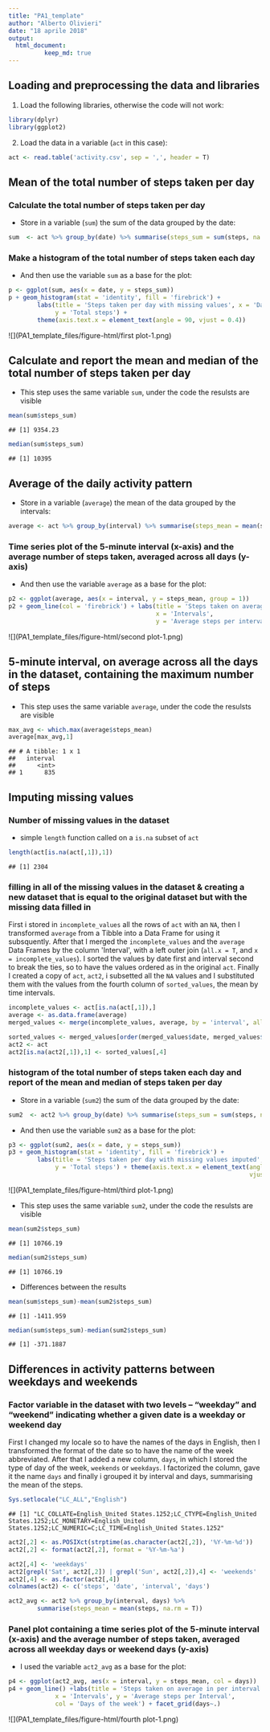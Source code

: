 ```yaml
---
title: "PA1_template"
author: "Alberto Olivieri"
date: "18 aprile 2018"
output:
  html_document:
          keep_md: true
---
```


## Loading and preprocessing the data and libraries

1. Load the following libraries, otherwise the code will not work:


```r
library(dplyr)
library(ggplot2)
```

2. Load the data in a variable (`act` in this case):


```r
act <- read.table('activity.csv', sep = ',', header = T)
```

## Mean of the total number of steps taken per day

### Calculate the total number of steps taken per day

* Store in a variable (`sum`) the sum of the data grouped by the date:


```r
sum  <- act %>% group_by(date) %>% summarise(steps_sum = sum(steps, na.rm = T))
```

### Make a histogram of the total number of steps taken each day

* And then use the variable `sum` as a base for the plot:


```r
p <- ggplot(sum, aes(x = date, y = steps_sum))
p + geom_histogram(stat = 'identity', fill = 'firebrick') +
        labs(title = 'Steps taken per day with missing values', x = 'Date', 
             y = 'Total steps') +
        theme(axis.text.x = element_text(angle = 90, vjust = 0.4))
```

![](PA1_template_files/figure-html/first plot-1.png)<!-- -->

## Calculate and report the mean and median of the total number of steps taken per day

* This step uses the same variable `sum`, under the code the resulsts are visible


```r
mean(sum$steps_sum)
```

```
## [1] 9354.23
```

```r
median(sum$steps_sum)
```

```
## [1] 10395
```

## Average of the daily activity pattern

* Store in a variable (`average`) the mean of the data grouped by the intervals:


```r
average <- act %>% group_by(interval) %>% summarise(steps_mean = mean(steps, na.rm = T))
```

### Time series plot of the 5-minute interval (x-axis) and the average number of steps taken, averaged across all days (y-axis)

* And then use the variable `average` as a base for the plot:


```r
p2 <- ggplot(average, aes(x = interval, y = steps_mean, group = 1))
p2 + geom_line(col = 'firebrick') + labs(title = 'Steps taken on average per interval', 
                                         x = 'Intervals',
                                         y = 'Average steps per interval') 
```

![](PA1_template_files/figure-html/second plot-1.png)<!-- -->

## 5-minute interval, on average across all the days in the dataset, containing the maximum number of steps

* This step uses the same variable `average`, under the code the resulsts are visible


```r
max_avg <- which.max(average$steps_mean)
average[max_avg,1]
```

```
## # A tibble: 1 x 1
##   interval
##      <int>
## 1      835
```

## Imputing missing values

### Number of missing values in the dataset

* simple `length` function called on a `is.na` subset of `act`


```r
length(act[is.na(act[,1]),1])
```

```
## [1] 2304
```

### filling in all of the missing values in the dataset & creating a new dataset that is equal to the original dataset but with the missing data filled in

First i stored in `incomplete_values` all the rows of `act` with an `NA`, then I transformed `average` from a Tibble into a Data Frame for using it subsquently. After that I merged the `incomplete_values` and the `average` Data Frames by the column 'Interval', with a left outer join (`all.x = T`, and `x = incomplete_values`). I sorted the values by date first and interval second to break the ties, so to have the values ordered as in the original `act`. Finally I created a copy of `act`, `act2`, i subsetted all the `NA` values and I substituted them with the values from the fourth column of `sorted_values`, the mean by time intervals.


```r
incomplete_values <- act[is.na(act[,1]),]
average <- as.data.frame(average)
merged_values <- merge(incomplete_values, average, by = 'interval', all.x = T)

sorted_values <- merged_values[order(merged_values$date, merged_values$interval),]
act2 <- act
act2[is.na(act2[,1]),1] <- sorted_values[,4]
```

### histogram of the total number of steps taken each day and report of the mean and median of steps taken per day

* Store in a variable (`sum2`) the sum of the data grouped by the date:


```r
sum2  <- act2 %>% group_by(date) %>% summarise(steps_sum = sum(steps, na.rm = T))
```

* And then use the variable `sum2` as a base for the plot:


```r
p3 <- ggplot(sum2, aes(x = date, y = steps_sum))
p3 + geom_histogram(stat = 'identity', fill = 'firebrick') +
        labs(title = 'Steps taken per day with missing values imputed', x = 'Date',
             y = 'Total steps') + theme(axis.text.x = element_text(angle = 90, 
                                                                   vjust = 0.4))
```

![](PA1_template_files/figure-html/third plot-1.png)<!-- -->

* This step uses the same variable `sum2`, under the code the resulsts are visible


```r
mean(sum2$steps_sum)
```

```
## [1] 10766.19
```

```r
median(sum2$steps_sum)
```

```
## [1] 10766.19
```

* Differences between the results


```r
mean(sum$steps_sum)-mean(sum2$steps_sum)
```

```
## [1] -1411.959
```

```r
median(sum$steps_sum)-median(sum2$steps_sum)
```

```
## [1] -371.1887
```

## Differences in activity patterns between weekdays and weekends

### Factor variable in the dataset with two levels – “weekday” and “weekend” indicating whether a given date is a weekday or weekend day

First I changed my locale so to have the names of the days in English, then I transformed the format of the date so to have the name of the week abbreviated. After that I added a new column, `days`, in which I stored the type of day of the week, `weekends` or `weekdays`. I factorized the column, gave it the name `days` and finally i grouped it by interval and days, summarising the mean of the steps.


```r
Sys.setlocale("LC_ALL","English")
```

```
## [1] "LC_COLLATE=English_United States.1252;LC_CTYPE=English_United States.1252;LC_MONETARY=English_United States.1252;LC_NUMERIC=C;LC_TIME=English_United States.1252"
```

```r
act2[,2] <- as.POSIXct(strptime(as.character(act2[,2]), '%Y-%m-%d'))
act2[,2] <- format(act2[,2], format = '%Y-%m-%a')

act2[,4] <- 'weekdays'
act2[grepl('Sat', act2[,2]) | grepl('Sun', act2[,2]),4] <- 'weekends'
act2[,4] <- as.factor(act2[,4])
colnames(act2) <- c('steps', 'date', 'interval', 'days')

act2_avg <- act2 %>% group_by(interval, days) %>%
        summarise(steps_mean = mean(steps, na.rm = T))
```

### Panel plot containing a time series plot of the 5-minute interval (x-axis) and the average number of steps taken, averaged across all weekday days or weekend days (y-axis)

* I used the variable `act2_avg` as a base for the plot:


```r
p4 <- ggplot(act2_avg, aes(x = interval, y = steps_mean, col = days))
p4 + geom_line() +labs(title = 'Steps taken on average in per interval', 
             x = 'Intervals', y = 'Average steps per Interval',
             col = 'Days of the week') + facet_grid(days~.)
```

![](PA1_template_files/figure-html/fourth plot-1.png)<!-- -->
 

